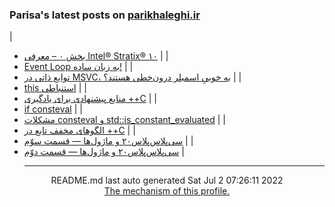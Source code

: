 ### Parisa's latest posts on [parikhaleghi.ir](https://parikhaleghi.ir)
|
- [بخش ۰ – معرفی Intel® Stratix® ۱۰](https://parikhaleghi.ir/2022/05/30/0-intel-stratix-10/)
|
|
- [Event Loop به زبان ساده!](https://parikhaleghi.ir/2022/05/16/basic-event-loop/)
|
|
- [توابع ذاتی در MSVC، به خوبیِ اسمبلر درون‌خطی هستند؟](https://parikhaleghi.ir/2022/04/12/intrinsics/)
|
|
- [this استنباطی](https://parikhaleghi.ir/2022/04/06/deducing-this/)
|
|
- [منابع پیشنهادی برای یادگیری ++C](https://parikhaleghi.ir/2022/03/13/cc-resources/)
|
|
- [if consteval](https://parikhaleghi.ir/2022/02/25/if-consteval/)
|
|
- [مشکلات consteval و std::is_constant_evaluated](https://parikhaleghi.ir/2022/02/21/cc-consteval/)
|
|
- [الگوهای مخفف تابع در ++C](https://parikhaleghi.ir/2022/02/20/cc-abbreviated-function-templates/)
|
|
- [سی‌پلاس‌پلاس۲۰ و ماژول‌ها — قسمت سوّم](https://parikhaleghi.ir/2022/02/15/cc-modules-part-3/)
|
|
- [سی‌پلاس‌پلاس۲۰ و ماژول‌ها — قسمت دوّم](https://parikhaleghi.ir/2022/02/15/cc-modules-part-2/)
|<hr>
<div align="center">
README.md last auto generated Sat Jul  2 07:26:11 2022
<br>
<a href="https://parikhaleghi.ir" target="_blank">The mechanism of this profile.</a>
</div>